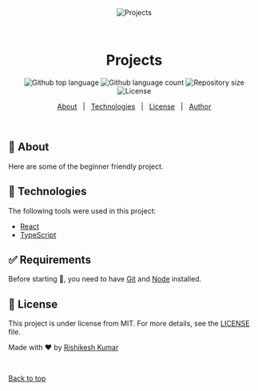 <div align="center" id="top"> 
  <img src="./.github/app.gif" alt="Projects" />

  &#xa0;

  <!-- <a href="https://projects.netlify.app">Demo</a> -->
</div>

<h1 align="center">Projects</h1>

<p align="center">
  <img alt="Github top language" src="https://img.shields.io/github/languages/top/Rishikesh-kumar-7258/projects?color=56BEB8">

  <img alt="Github language count" src="https://img.shields.io/github/languages/count/Rishikesh-kumar-7258/projects?color=56BEB8">

  <img alt="Repository size" src="https://img.shields.io/github/repo-size/Rishikesh-kumar-7258/projects?color=56BEB8">

  <img alt="License" src="https://img.shields.io/github/license/Rishikesh-kumar-7258/projects?color=56BEB8">

  <!-- <img alt="Github issues" src="https://img.shields.io/github/issues/Rishikesh-kumar-7258/projects?color=56BEB8" /> -->

  <!-- <img alt="Github forks" src="https://img.shields.io/github/forks/Rishikesh-kumar-7258/projects?color=56BEB8" /> -->

  <!-- <img alt="Github stars" src="https://img.shields.io/github/stars/Rishikesh-kumar-7258/projects?color=56BEB8" /> -->
</p>

<!-- Status -->

<!-- <h4 align="center"> 
	🚧  Projects 🚀 Under construction...  🚧
</h4> 

<hr> -->

<p align="center">
  <a href="#dart-about">About</a> &#xa0; | &#xa0; 
  <a href="#rocket-technologies">Technologies</a> &#xa0; | &#xa0;
  <a href="#memo-license">License</a> &#xa0; | &#xa0;
  <a href="https://github.com/Rishikesh-kumar-7258" target="_blank">Author</a>
</p>

<br>

## :dart: About ##

Here are some of the beginner friendly project.

## :rocket: Technologies ##

The following tools were used in this project:

- [React](https://pt-br.reactjs.org/)
- [TypeScript](https://www.typescriptlang.org/)

## :white_check_mark: Requirements ##

Before starting :checkered_flag:, you need to have [Git](https://git-scm.com) and [Node](https://nodejs.org/en/) installed.


## :memo: License ##

This project is under license from MIT. For more details, see the [LICENSE](LICENSE.md) file.


Made with :heart: by <a href="https://github.com/Rishikesh-kumar-7258" target="_blank">Rishikesh Kumar</a>

&#xa0;

<a href="#top">Back to top</a>
